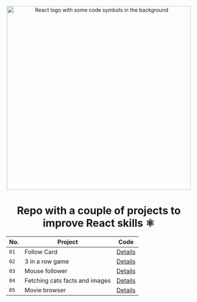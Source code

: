 <div align="center">

  <img alt="React logo with some code symbols in the background" src="https://github.com/roncalloj/practicing-react/assets/107959215/08219ae0-86f5-4c53-be0c-78d83272936c)" width="500" />
  
  # Repo with a couple of projects to improve React skills ⚛️

| No.  | Project                        | Code                                     |
| ---- | ------------------------------ | ---------------------------------------- |
| `01` | Follow Card                    | [Details](projects/01-follow-card/)      |
| `02` | 3 in a row game                | [Details](projects/02-sample-game/)      |
| `03` | Mouse follower                 | [Details](projects/03-mouse-follower/)   |
| `04` | Fetching cats facts and images | [Details](projects/04-Fetching-catsAPI/) |
| `05` | Movie browser                  | [Details](projects/05-movie-browser/) |

</div>
